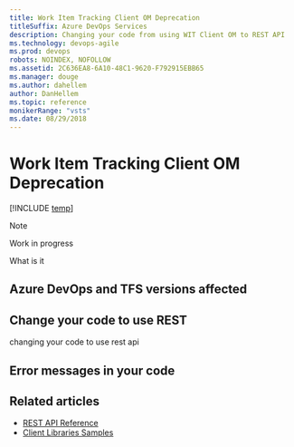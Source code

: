 ```yaml
---
title: Work Item Tracking Client OM Deprecation
titleSuffix: Azure DevOps Services
description: Changing your code from using WIT Client OM to REST API
ms.technology: devops-agile
ms.prod: devops
robots: NOINDEX, NOFOLLOW
ms.assetid: 2C636EA8-6A10-48C1-9620-F792915EBB65
ms.manager: douge
ms.author: dahellem
author: DanHellem
ms.topic: reference
monikerRange: "vsts"
ms.date: 08/29/2018
---
```


# Work Item Tracking Client OM Deprecation

[!INCLUDE [temp](../../../_shared/version-vsts-only.md)]

> [!NOTE]  
> Work in progress

What is it

## Azure DevOps and TFS versions affected

## Change your code to use REST

changing your code to use rest api

## Error messages in your code

## Related articles

- [REST API Reference](/rest/api/vsts/index)
- [Client Libraries Samples](../../../integrate/get-started/client-libraries/samples.md?view=vsts)
